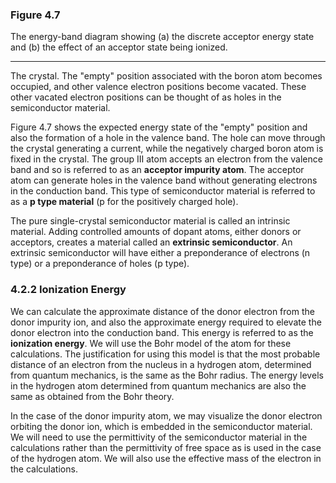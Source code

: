 ### Figure 4.7

The energy-band diagram showing (a) the discrete acceptor energy state and (b) the effect of an acceptor state being ionized.

----

The crystal. The "empty" position associated with the boron atom becomes occupied, and other valence electron positions become vacated. These other vacated electron positions can be thought of as holes in the semiconductor material.

Figure 4.7 shows the expected energy state of the "empty" position and also the formation of a hole in the valence band. The hole can move through the crystal generating a current, while the negatively charged boron atom is fixed in the crystal. The group III atom accepts an electron from the valence band and so is referred to as an **acceptor impurity atom**. The acceptor atom can generate holes in the valence band without generating electrons in the conduction band. This type of semiconductor material is referred to as a **p type material** (p for the positively charged hole).

The pure single-crystal semiconductor material is called an intrinsic material. Adding controlled amounts of dopant atoms, either donors or acceptors, creates a material called an **extrinsic semiconductor**. An extrinsic semiconductor will have either a preponderance of electrons (n type) or a preponderance of holes (p type).

### 4.2.2 Ionization Energy

We can calculate the approximate distance of the donor electron from the donor impurity ion, and also the approximate energy required to elevate the donor electron into the conduction band. This energy is referred to as the **ionization energy**. We will use the Bohr model of the atom for these calculations. The justification for using this model is that the most probable distance of an electron from the nucleus in a hydrogen atom, determined from quantum mechanics, is the same as the Bohr radius. The energy levels in the hydrogen atom determined from quantum mechanics are also the same as obtained from the Bohr theory.

In the case of the donor impurity atom, we may visualize the donor electron orbiting the donor ion, which is embedded in the semiconductor material. We will need to use the permittivity of the semiconductor material in the calculations rather than the permittivity of free space as is used in the case of the hydrogen atom. We will also use the effective mass of the electron in the calculations.
